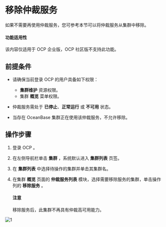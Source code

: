 # 移除仲裁服务

如果不需要再使用仲裁服务，您可参考本节可以将仲裁服务从集群中移除。

<main id="notice" type='notice'>
<h4>功能适用性</h4>
<p>该内容仅适用于 OCP 企业版，OCP 社区版不支持此功能。</p>
</main>

## 前提条件

* 请确保当前登录 OCP 的用户具备如下权限：

  * **集群维护** 资源权限。
  * 集群 **概览** 菜单权限。

* 仲裁服务需处于 **已停止**、**正常运行** 或 **不可用** 状态。
* 当存在 OceanBase 集群正在使用该仲裁服务，不允许移除。

## 操作步骤

1. 登录 OCP 。

2. 在左侧导航栏单击 **集群** ，系统默认进入 **集群列表** 页签。

3. 在 **集群列表** 中选择待操作的集群并单击其集群名。

4. 在集群 **概览** 页面的 **仲裁服务列表** 模块，选择需要移除服务的集群，单击操作列的 **移除服务** 。

    <main id="notice" type='notice'>
    <h4>注意</h4>
    <p>移除服务后，此集群不再具有仲裁高可用能力。</p>
    </main>

![1](https://obbusiness-private.oss-cn-shanghai.aliyuncs.com/doc/img/ocp/410/%E4%BB%B2%E8%A3%81-%E7%A7%BB%E9%99%A4%E6%9C%8D%E5%8A%A1.png)
